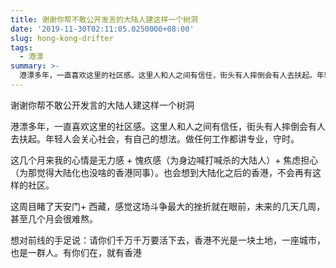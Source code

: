 ```yaml
---
title: 谢谢你帮不敢公开发言的大陆人建这样一个树洞
date: '2019-11-30T02:11:05.0250000+08:00'
slug: hong-kong-drifter
tags:
  - 港漂
summary: >-
  港漂多年，一直喜欢这里的社区感。这里人和人之间有信任，街头有人摔倒会有人去扶起。年轻人会关心社会，有自己的想法。做任何工作都讲专业，守时。
---
```

谢谢你帮不敢公开发言的大陆人建这样一个树洞

港漂多年，一直喜欢这里的社区感。这里人和人之间有信任，街头有人摔倒会有人去扶起。年轻人会关心社会，有自己的想法。做任何工作都讲专业，守时。

这几个月来我的心情是无力感 + 愧疚感（为身边喊打喊杀的大陆人）+ 焦虑担心（为那觉得大陆化也没啥的香港同事）。也会想到大陆化之后的香港，不会再有这样的社区。

这周目睹了天安门+ 西藏，感觉这场斗争最大的挫折就在眼前，未来的几天几周，甚至几个月会很难熬。

想对前线的手足说：请你们千万千万要活下去，香港不光是一块土地，一座城市，也是一群人。有你们在，就有香港